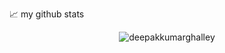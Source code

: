📈 my github stats
<p align="center"> <img src="https://github-readme-stats.vercel.app/api?username=deepakkumarghalley&show_icons=true&theme=gotham" alt="deepakkumarghalley" />
